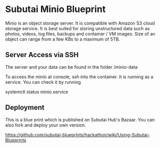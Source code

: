 #  Subutai Minio Blueprint

Minio is an object storage server. It is compatible with Amazon S3 cloud storage service. It is best suited for storing unstructured data such as photos, videos, log files, backups and container / VM images. Size of an object can range from a few KBs to a maximum of 5TB.

## Server Access via SSH

The server and your data can be found in the folder /minio-data

To access the minio at console, ssh into the container. It is running as a service. You can check it by running

systemctl status minio.service 

## Deployment

This is a blue print which is published on Subutai Hub's Bazaar. You can also fork and deploy your own version.

https://github.com/subutai-blueprints/hackathon/wiki/Using-Subutai-Blueprints
